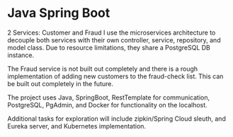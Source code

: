 # Java Spring Boot

2 Services: Customer and Fraud
I use the microservices architecture to decouple both services with their own controller, service, repository, and model class. Due to resource limitations, they share a PostgreSQL DB instance. 

The Fraud service is not built out completely and there is a rough implementation of adding new customers to the fraud-check list. This can be built out completely in the future.

The project uses Java, SpringBoot, RestTemplate for communication, PostgreSQL, PgAdmin, and Docker for functionality on the localhost.

Additional tasks for exploration will include zipkin/Spring Cloud sleuth, and Eureka server, and Kubernetes implementation.
